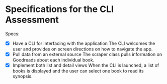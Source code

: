 # Specifications for the CLI Assessment

Specs:
- [x] Have a CLI for interfacing with the application
      The CLI welcomes the user and provides on screen directions on how to navigate the app.
- [x] Pull data from an external source
      The scraper class pulls information on Goodreads about each individual book.
- [x] Implement both list and detail views
      When the CLI is launched, a list of books is displayed and the user can select one book to read its synopsis.  
